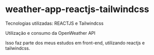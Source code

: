 # weather-app-reactjs-tailwindcss

Tecnologias utilizadas: REACTJS e Tailwindcss

Utilização e consumo da OpenWeather API

Isso faz parte dos meus estudos em front-end, utilizando reactjs e tailwindcss.

